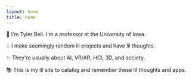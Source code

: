 ```yaml
---
layout: home
title: home
---
```


👋 I'm Tyler Bell. I'm a professor at the University of Iowa.

💡 I make seemingly random lil projects and have lil thoughts.

✨ They're usually about AI, VR/AR, HCI, 3D, and society.

📚 This is my lil site to catalog and remember these lil thoughts and apps.
